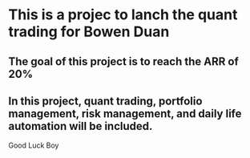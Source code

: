 # This is a projec to lanch the quant trading for Bowen Duan
## The goal of this project is to reach the ARR of 20%
## In this project, quant trading, portfolio management, risk management, and daily life automation will be included. 
Good Luck Boy 
